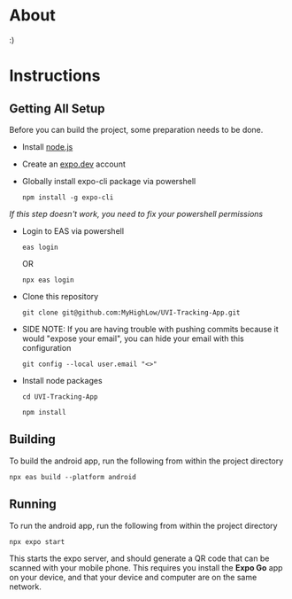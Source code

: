 # About
:)
# Instructions
## Getting All Setup
Before you can build the project, some preparation needs to be done.
- Install [node.js](https://nodejs.org/en)
- Create an [expo.dev](https://expo.dev/) account
- Globally install expo-cli package via powershell

      npm install -g expo-cli

*If this step doesn't work, you need to fix your powershell permissions*

- Login to EAS via powershell
  
      eas login
  OR

      npx eas login

- Clone this repository

      git clone git@github.com:MyHighLow/UVI-Tracking-App.git

- SIDE NOTE: If you are having trouble with pushing commits because it would "expose your email", you can hide your email with this configuration

      git config --local user.email "<>"

- Install node packages

      cd UVI-Tracking-App

      npm install

## Building
To build the android app, run the following from within the project directory
    
    npx eas build --platform android

## Running
To run the android app, run the following from within the project directory

    npx expo start

This starts the expo server, and should generate a QR code that can be scanned with your mobile phone. This requires you install the **Expo Go** app on your device, and that your device and computer are on the same network.
